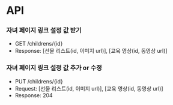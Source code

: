 # API
### 자녀 페이지 링크 설정 값 받기
* GET /childrens/{id}
* Response: [선물 리스트(id, 이미지 url)], [교육 영상(id, 동영상 url)]

### 자녀 페이지 링크 설정 값 추가 or 수정
* PUT /childrens/{id}
* Request: [선물 리스트(id, 이미지 url)], [교육 영상(id, 동영상 url)]
* Response: 204
